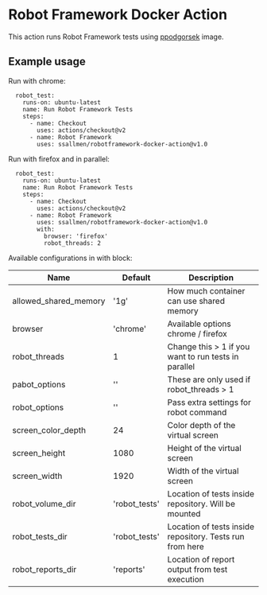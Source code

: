 # Robot Framework Docker Action

This action runs Robot Framework tests using [ppodgorsek](https://github.com/ppodgorsek/docker-robot-framework) image.

## Example usage

Run with chrome:

```jobs:
  robot_test:
    runs-on: ubuntu-latest
    name: Run Robot Framework Tests
    steps:
      - name: Checkout
        uses: actions/checkout@v2
      - name: Robot Framework
        uses: ssallmen/robotframework-docker-action@v1.0
```

Run with firefox and in parallel:

```jobs:
  robot_test:
    runs-on: ubuntu-latest
    name: Run Robot Framework Tests
    steps:
      - name: Checkout
        uses: actions/checkout@v2
      - name: Robot Framework
        uses: ssallmen/robotframework-docker-action@v1.0
        with:
          browser: 'firefox'
          robot_threads: 2
```

Available configurations in with block:

| Name                     | Default       | Description                                              |
| ------------------------ | ------------- | -------------------------------------------------------- |
| allowed_shared_memory    | '1g'          | How much container can use shared memory                 |
| browser                  | 'chrome'      | Available options chrome / firefox                       |
| robot_threads            | 1             | Change this > 1 if you want to run tests in parallel     |
| pabot_options            | ''            | These are only used if robot_threads > 1                 |
| robot_options            | ''            | Pass extra settings for robot command                    |
| screen_color_depth       | 24            | Color depth of the virtual screen                        |
| screen_height            | 1080          | Height of the virtual screen                             |
| screen_width             | 1920          | Width of the virtual screen                              |
| robot_volume_dir         | 'robot_tests' | Location of tests inside repository. Will be mounted     |
| robot_tests_dir          | 'robot_tests' | Location of tests inside repository. Tests run from here |
| robot_reports_dir        | 'reports'     | Location of report output from test execution            |